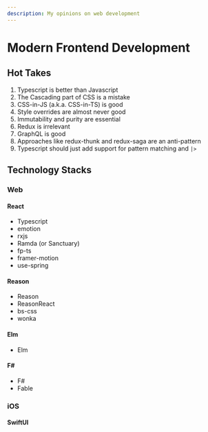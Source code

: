 ```yaml
---
description: My opinions on web development
---
```


# Modern Frontend Development

## Hot Takes

1. Typescript is better than Javascript
2. The Cascading part of CSS is a mistake
3. CSS-in-JS \(a.k.a. CSS-in-TS\) is good
4. Style overrides are almost never good
5. Immutability and purity are essential
6. Redux is irrelevant
7. GraphQL is good
8. Approaches like redux-thunk and redux-saga are an anti-pattern
9. Typescript should just add support for pattern matching and `|>` 

## Technology Stacks

### Web

#### React

* Typescript
* emotion
* rxjs
* Ramda \(or Sanctuary\)
* fp-ts
* framer-motion
* use-spring

#### Reason

* Reason
* ReasonReact
* bs-css
* wonka

#### Elm

* Elm

#### F\#

* F\#
* Fable

### iOS

#### SwiftUI

